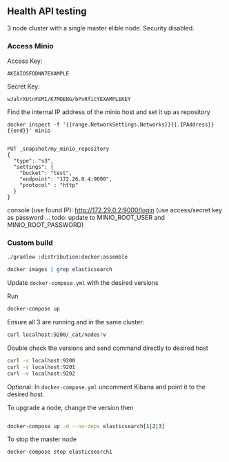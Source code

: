 Health API testing
----------

3 node cluster with a single master elible node. Security disabled.

### Access Minio



Access Key:
```
AKIAIOSFODNN7EXAMPLE
```
Secret Key:
```
wJalrXUtnFEMI/K7MDENG/bPxRfiCYEXAMPLEKEY
```

Find the internal IP address of the minio host and set it up as repository

```
docker inspect -f '{{range.NetworkSettings.Networks}}{{.IPAddress}}{{end}}' minio


PUT _snapshot/my_minio_repository
{
  "type": "s3",
  "settings": {
    "bucket": "test",
    "endpoint": "172.26.0.4:9000",
    "protocol" : "http"
  }
}
```

console (use found IP):
http://172.29.0.2:9000/login (use access/secret key as password ... todo: update to MINIO_ROOT_USER and MINIO_ROOT_PASSWORD)



### Custom build

```bash
./gradlew :distribution:docker:assemble
```


```bash
docker images | grep elasticsearch
```

Update `docker-compose.yml` with the desired versions 

Run
```bash
docker-compose up
```

Ensure all 3 are running and in the same cluster:
```bash
curl localhost:9200/_cat/nodes?v
```

Double check the versions and send command directly to desired host

```bash
curl -v localhost:9200
curl -v localhost:9201
curl -v localhost:9202
```

Optional: In `docker-compose.yml` uncomment Kibana and point it to the desired host.


To upgrade a node, change the version then
```bash

docker-compose up -d --no-deps elasticsearch[1|2|3]
```

To stop the master node 
```
docker-compose stop elasticsearch1
```